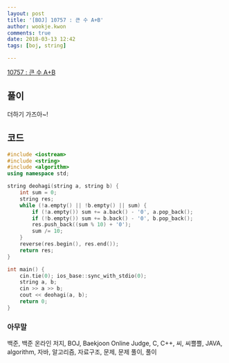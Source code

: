 ```yaml
---
layout: post
title: '[BOJ] 10757 : 큰 수 A+B'
author: wookje.kwon
comments: true
date: 2018-03-13 12:42
tags: [boj, string]

---
```


[10757 : 큰 수 A+B](https://www.acmicpc.net/problem/10757)

## 풀이

더하기 가즈아~!

## 코드

```cpp
#include <iostream>
#include <string>
#include <algorithm>
using namespace std;

string deohagi(string a, string b) {
	int sum = 0;
	string res;
	while (!a.empty() || !b.empty() || sum) {
		if (!a.empty()) sum += a.back() - '0', a.pop_back();
		if (!b.empty()) sum += b.back() - '0', b.pop_back();
		res.push_back((sum % 10) + '0');
		sum /= 10;
	}
	reverse(res.begin(), res.end());
	return res;
}

int main() {
    cin.tie(0); ios_base::sync_with_stdio(0);
    string a, b;
    cin >> a >> b;
    cout << deohagi(a, b);
	return 0;
}
```

### 아무말  
백준, 백준 온라인 저지, BOJ, Baekjoon Online Judge, C, C++, 씨, 씨쁠쁠, JAVA, algorithm, 자바, 알고리즘, 자료구조, 문제, 문제 풀이, 풀이
